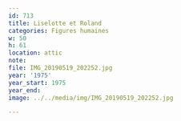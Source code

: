 ```yaml
---
id: 713
title: Liselotte et Roland
categories: Figures humaines
w: 50
h: 61
location: attic
note:
file: IMG_20190519_202252.jpg
year: '1975'
year_start: 1975
year_end:
image: ../../media/img/IMG_20190519_202252.jpg

---
```

